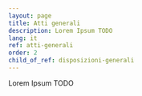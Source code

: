 ```yaml
---
layout: page
title: Atti generali
description: Lorem Ipsum TODO
lang: it
ref: atti-generali
order: 2
child_of_ref: disposizioni-generali
---
```


Lorem Ipsum TODO
